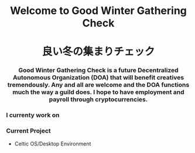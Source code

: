 <h1 align="center">Welcome to Good Winter Gathering Check</h1>
<h1 align="center">良い冬の集まりチェック</h1>
<h3 align="center">Good Winter Gathering Check is a future Decentralized Autonomous Organization (DOA) that will benefit creatives tremendously. Any and all are welcome and the DOA functions much the way a guild does. I hope to have employment and payroll through cryptocurrencies.</h3>
<h3>I currenty work on</h3>
<p align="left">

<h3 align="left">Current Project</h3>
<ul>
  <li>Celtic OS/Desktop Environment
</ul> 

</p>
